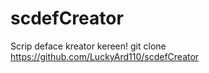 # scdefCreator
Scrip deface kreator kereen!      git clone https://github.com/LuckyArd110/scdefCreator
